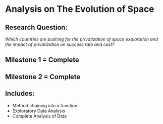# Analysis on The Evolution of Space

## Research Question: 
*Which countries are pushing for the privatization of space exploration and the impact of privatization on success rate and cost?*

## Milestone 1 = Complete
## Milestone 2 = Complete

## Includes:
- Method chaining into a function 
- Exploratory Data Analysis
- Complete Analysis of Data
